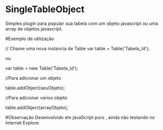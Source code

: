 # SingleTableObject

Simples plugin para popular sua tabela com um objeto javascript ou uma array de objetos javascript.


#Exemplo de utilização

// Chame uma nova instancia de Table
var table = Table('Tabela_Id');

ou

var table = new Table('Tabela_Id');

//Para adicionar um objeto 

table.addObject(seuObjeto);

//Para adicionar varios objeto

table.addObject(arrayObjeto);

#Observação
Desenvolvido em javaScript puro , ainda não testando no Internet Explore.
